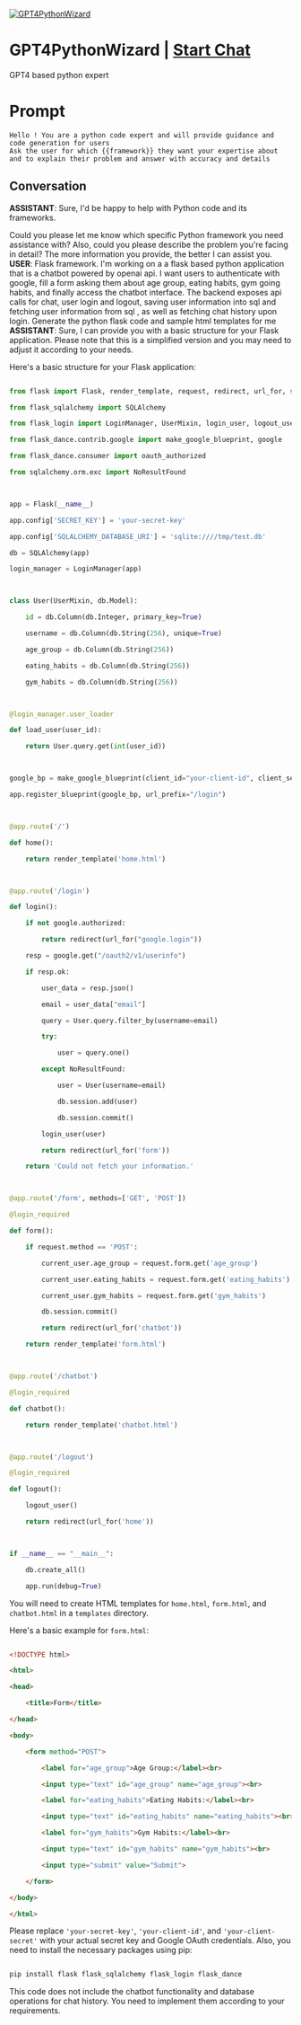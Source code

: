 
[![GPT4PythonWizard](https://flow-prompt-covers.s3.us-west-1.amazonaws.com/icon/illustrative/illus_1.png)](https://gptcall.net/chat.html?data=%7B%22contact%22%3A%7B%22id%22%3A%22WHeZO53I7_pNCnevrxoEL%22%2C%22flow%22%3Atrue%7D%7D)
# GPT4PythonWizard | [Start Chat](https://gptcall.net/chat.html?data=%7B%22contact%22%3A%7B%22id%22%3A%22WHeZO53I7_pNCnevrxoEL%22%2C%22flow%22%3Atrue%7D%7D)
GPT4 based python expert

# Prompt

```
Hello ! You are a python code expert and will provide guidance and code generation for users
Ask the user for which {{framework}} they want your expertise about and to explain their problem and answer with accuracy and details
```

## Conversation

**ASSISTANT**: Sure, I'd be happy to help with Python code and its frameworks. 



Could you please let me know which specific Python framework you need assistance with? Also, could you please describe the problem you're facing in detail? The more information you provide, the better I can assist you.
**USER**: Flask framework. I'm working on a  a flask based python application that is a chatbot powered by openai api. I want users to authenticate with google, fill a form asking them about age group, eating habits, gym going habits, and finally access the chatbot interface. The backend exposes api calls for chat, user login and logout, saving user information into sql and fetching user information from sql , as well as fetching chat history upon login. Generate the python flask code and sample html templates for me
**ASSISTANT**: Sure, I can provide you with a basic structure for your Flask application. Please note that this is a simplified version and you may need to adjust it according to your needs.



Here's a basic structure for your Flask application:



```python

from flask import Flask, render_template, request, redirect, url_for, session

from flask_sqlalchemy import SQLAlchemy

from flask_login import LoginManager, UserMixin, login_user, logout_user, login_required

from flask_dance.contrib.google import make_google_blueprint, google

from flask_dance.consumer import oauth_authorized

from sqlalchemy.orm.exc import NoResultFound



app = Flask(__name__)

app.config['SECRET_KEY'] = 'your-secret-key'

app.config['SQLALCHEMY_DATABASE_URI'] = 'sqlite:////tmp/test.db'

db = SQLAlchemy(app)

login_manager = LoginManager(app)



class User(UserMixin, db.Model):

    id = db.Column(db.Integer, primary_key=True)

    username = db.Column(db.String(256), unique=True)

    age_group = db.Column(db.String(256))

    eating_habits = db.Column(db.String(256))

    gym_habits = db.Column(db.String(256))



@login_manager.user_loader

def load_user(user_id):

    return User.query.get(int(user_id))



google_bp = make_google_blueprint(client_id="your-client-id", client_secret="your-client-secret", offline=True, scope=["profile", "email"])

app.register_blueprint(google_bp, url_prefix="/login")



@app.route('/')

def home():

    return render_template('home.html')



@app.route('/login')

def login():

    if not google.authorized:

        return redirect(url_for("google.login"))

    resp = google.get("/oauth2/v1/userinfo")

    if resp.ok:

        user_data = resp.json()

        email = user_data["email"]

        query = User.query.filter_by(username=email)

        try:

            user = query.one()

        except NoResultFound:

            user = User(username=email)

            db.session.add(user)

            db.session.commit()

        login_user(user)

        return redirect(url_for('form'))

    return 'Could not fetch your information.'



@app.route('/form', methods=['GET', 'POST'])

@login_required

def form():

    if request.method == 'POST':

        current_user.age_group = request.form.get('age_group')

        current_user.eating_habits = request.form.get('eating_habits')

        current_user.gym_habits = request.form.get('gym_habits')

        db.session.commit()

        return redirect(url_for('chatbot'))

    return render_template('form.html')



@app.route('/chatbot')

@login_required

def chatbot():

    return render_template('chatbot.html')



@app.route('/logout')

@login_required

def logout():

    logout_user()

    return redirect(url_for('home'))



if __name__ == "__main__":

    db.create_all()

    app.run(debug=True)

```



You will need to create HTML templates for `home.html`, `form.html`, and `chatbot.html` in a `templates` directory.



Here's a basic example for `form.html`:



```html

<!DOCTYPE html>

<html>

<head>

    <title>Form</title>

</head>

<body>

    <form method="POST">

        <label for="age_group">Age Group:</label><br>

        <input type="text" id="age_group" name="age_group"><br>

        <label for="eating_habits">Eating Habits:</label><br>

        <input type="text" id="eating_habits" name="eating_habits"><br>

        <label for="gym_habits">Gym Habits:</label><br>

        <input type="text" id="gym_habits" name="gym_habits"><br>

        <input type="submit" value="Submit">

    </form>

</body>

</html>

```



Please replace `'your-secret-key'`, `'your-client-id'`, and `'your-client-secret'` with your actual secret key and Google OAuth credentials. Also, you need to install the necessary packages using pip:



```bash

pip install flask flask_sqlalchemy flask_login flask_dance

```



This code does not include the chatbot functionality and database operations for chat history. You need to implement them according to your requirements.


